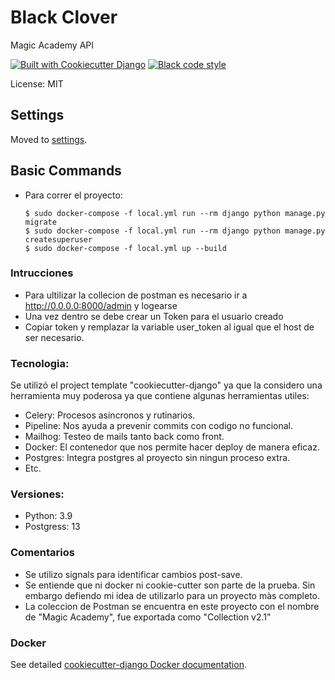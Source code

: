 # Black Clover

Magic Academy API

[![Built with Cookiecutter Django](https://img.shields.io/badge/built%20with-Cookiecutter%20Django-ff69b4.svg?logo=cookiecutter)](https://github.com/cookiecutter/cookiecutter-django/)
[![Black code style](https://img.shields.io/badge/code%20style-black-000000.svg)](https://github.com/ambv/black)

License: MIT

## Settings

Moved to [settings](http://cookiecutter-django.readthedocs.io/en/latest/settings.html).

## Basic Commands
-   Para correr el proyecto:

        $ sudo docker-compose -f local.yml run --rm django python manage.py migrate
        $ sudo docker-compose -f local.yml run --rm django python manage.py createsuperuser
        $ sudo docker-compose -f local.yml up --build

### Intrucciones
-   Para ultilizar la collecion de postman es necesario ir a http://0.0.0.0:8000/admin y logearse
-   Una vez dentro se debe crear un Token para el usuario creado
-   Copiar token y remplazar la variable user_token al igual que el host de ser necesario.

### Tecnologia:
Se utilizó el project template "cookiecutter-django" ya que la considero una herramienta muy poderosa ya que contiene algunas herramientas utiles:

- Celery: Procesos asincronos y rutinarios.
- Pipeline: Nos ayuda a prevenir commits con codigo no funcional.
- Mailhog: Testeo de mails tanto back como front.
- Docker: El contenedor que nos permite hacer deploy de manera eficaz.
- Postgres: Integra postgres al proyecto sin ningun proceso extra.
- Etc.

### Versiones:
-   Python: 3.9
-   Postgress: 13

### Comentarios
-   Se utilizo signals para identificar cambios post-save.
-   Se entiende que ni docker ni cookie-cutter son parte de la prueba. Sin embargo defiendo mi idea de utilizarlo para un proyecto màs completo.
-   La coleccion de Postman se encuentra en este proyecto con el nombre de "Magic Academy", fue exportada como "Collection v2.1"

### Docker

See detailed [cookiecutter-django Docker documentation](http://cookiecutter-django.readthedocs.io/en/latest/deployment-with-docker.html).
